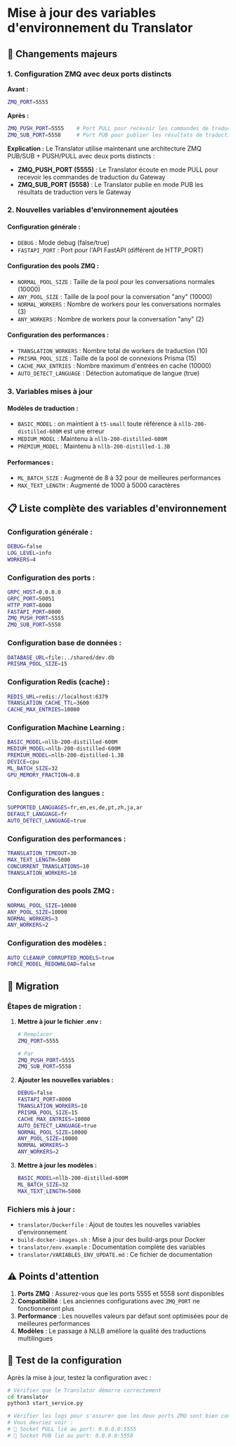 # Mise à jour des variables d'environnement du Translator

## 🔄 **Changements majeurs**

### 1. **Configuration ZMQ avec deux ports distincts**

**Avant :**
```bash
ZMQ_PORT=5555
```

**Après :**
```bash
ZMQ_PUSH_PORT=5555    # Port PULL pour recevoir les commandes de traduction
ZMQ_SUB_PORT=5558     # Port PUB pour publier les résultats de traduction
```

**Explication :** Le Translator utilise maintenant une architecture ZMQ PUB/SUB + PUSH/PULL avec deux ports distincts :
- **ZMQ_PUSH_PORT (5555)** : Le Translator écoute en mode PULL pour recevoir les commandes de traduction du Gateway
- **ZMQ_SUB_PORT (5558)** : Le Translator publie en mode PUB les résultats de traduction vers le Gateway

### 2. **Nouvelles variables d'environnement ajoutées**

#### **Configuration générale :**
- `DEBUG` : Mode debug (false/true)
- `FASTAPI_PORT` : Port pour l'API FastAPI (différent de HTTP_PORT)

#### **Configuration des pools ZMQ :**
- `NORMAL_POOL_SIZE` : Taille de la pool pour les conversations normales (10000)
- `ANY_POOL_SIZE` : Taille de la pool pour la conversation "any" (10000)
- `NORMAL_WORKERS` : Nombre de workers pour les conversations normales (3)
- `ANY_WORKERS` : Nombre de workers pour la conversation "any" (2)

#### **Configuration des performances :**
- `TRANSLATION_WORKERS` : Nombre total de workers de traduction (10)
- `PRISMA_POOL_SIZE` : Taille de la pool de connexions Prisma (15)
- `CACHE_MAX_ENTRIES` : Nombre maximum d'entrées en cache (10000)
- `AUTO_DETECT_LANGUAGE` : Détection automatique de langue (true)

### 3. **Variables mises à jour**

#### **Modèles de traduction :**
- `BASIC_MODEL` : on maintient à `t5-small` toute référence à `nllb-200-distilled-600M` est une erreur
- `MEDIUM_MODEL` : Maintenu à `nllb-200-distilled-600M`
- `PREMIUM_MODEL` : Maintenu à `nllb-200-distilled-1.3B`

#### **Performances :**
- `ML_BATCH_SIZE` : Augmenté de 8 à 32 pour de meilleures performances
- `MAX_TEXT_LENGTH` : Augmenté de 1000 à 5000 caractères

## 📋 **Liste complète des variables d'environnement**

### **Configuration générale :**
```bash
DEBUG=false
LOG_LEVEL=info
WORKERS=4
```

### **Configuration des ports :**
```bash
GRPC_HOST=0.0.0.0
GRPC_PORT=50051
HTTP_PORT=8000
FASTAPI_PORT=8000
ZMQ_PUSH_PORT=5555
ZMQ_SUB_PORT=5558
```

### **Configuration base de données :**
```bash
DATABASE_URL=file:../shared/dev.db
PRISMA_POOL_SIZE=15
```

### **Configuration Redis (cache) :**
```bash
REDIS_URL=redis://localhost:6379
TRANSLATION_CACHE_TTL=3600
CACHE_MAX_ENTRIES=10000
```

### **Configuration Machine Learning :**
```bash
BASIC_MODEL=nllb-200-distilled-600M
MEDIUM_MODEL=nllb-200-distilled-600M
PREMIUM_MODEL=nllb-200-distilled-1.3B
DEVICE=cpu
ML_BATCH_SIZE=32
GPU_MEMORY_FRACTION=0.8
```

### **Configuration des langues :**
```bash
SUPPORTED_LANGUAGES=fr,en,es,de,pt,zh,ja,ar
DEFAULT_LANGUAGE=fr
AUTO_DETECT_LANGUAGE=true
```

### **Configuration des performances :**
```bash
TRANSLATION_TIMEOUT=30
MAX_TEXT_LENGTH=5000
CONCURRENT_TRANSLATIONS=10
TRANSLATION_WORKERS=10
```

### **Configuration des pools ZMQ :**
```bash
NORMAL_POOL_SIZE=10000
ANY_POOL_SIZE=10000
NORMAL_WORKERS=3
ANY_WORKERS=2
```

### **Configuration des modèles :**
```bash
AUTO_CLEANUP_CORRUPTED_MODELS=true
FORCE_MODEL_REDOWNLOAD=false
```

## 🚀 **Migration**

### **Étapes de migration :**

1. **Mettre à jour le fichier .env :**
   ```bash
   # Remplacer
   ZMQ_PORT=5555
   
   # Par
   ZMQ_PUSH_PORT=5555
   ZMQ_SUB_PORT=5558
   ```

2. **Ajouter les nouvelles variables :**
   ```bash
   DEBUG=false
   FASTAPI_PORT=8000
   TRANSLATION_WORKERS=10
   PRISMA_POOL_SIZE=15
   CACHE_MAX_ENTRIES=10000
   AUTO_DETECT_LANGUAGE=true
   NORMAL_POOL_SIZE=10000
   ANY_POOL_SIZE=10000
   NORMAL_WORKERS=3
   ANY_WORKERS=2
   ```

3. **Mettre à jour les modèles :**
   ```bash
   BASIC_MODEL=nllb-200-distilled-600M
   ML_BATCH_SIZE=32
   MAX_TEXT_LENGTH=5000
   ```

### **Fichiers mis à jour :**

- `translator/Dockerfile` : Ajout de toutes les nouvelles variables d'environnement
- `build-docker-images.sh` : Mise à jour des build-args pour Docker
- `translator/env.example` : Documentation complète des variables
- `translator/VARIABLES_ENV_UPDATE.md` : Ce fichier de documentation

## ⚠️ **Points d'attention**

1. **Ports ZMQ** : Assurez-vous que les ports 5555 et 5558 sont disponibles
2. **Compatibilité** : Les anciennes configurations avec `ZMQ_PORT` ne fonctionneront plus
3. **Performance** : Les nouvelles valeurs par défaut sont optimisées pour de meilleures performances
4. **Modèles** : Le passage à NLLB améliore la qualité des traductions multilingues

## 🔧 **Test de la configuration**

Après la mise à jour, testez la configuration avec :

```bash
# Vérifier que le Translator démarre correctement
cd translator
python3 start_service.py

# Vérifier les logs pour s'assurer que les deux ports ZMQ sont bien configurés
# Vous devriez voir :
# 🔌 Socket PULL lié au port: 0.0.0.0:5555
# 🔌 Socket PUB lié au port: 0.0.0.0:5558
```
